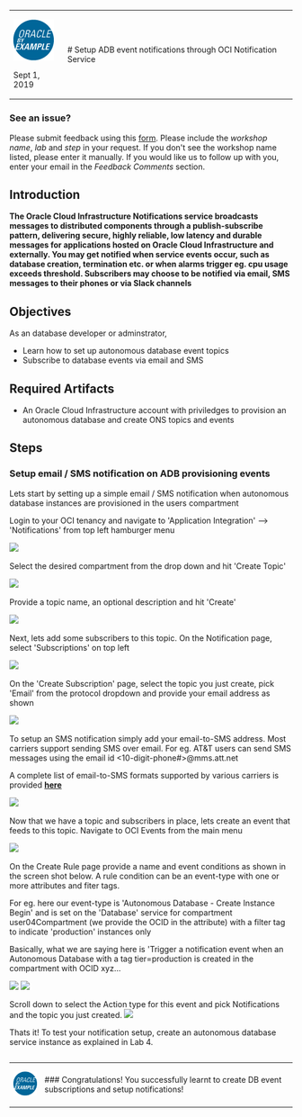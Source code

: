 <table class="tbl-heading"><tr><td class="td-logo">

![](./images/obe_tag.png)

Sept 1, 2019
</td>
<td class="td-banner">
# Setup ADB event notifications through OCI Notification Service
</td></tr><table>

### See an issue?
Please submit feedback using this [form](https://apexapps.oracle.com/pls/apex/f?p=133:1:::::P1_FEEDBACK:1). Please include the *workshop name*, *lab* and *step* in your request.  If you don't see the workshop name listed, please enter it manually. If you would like us to follow up with you, enter your email in the *Feedback Comments* section.
## Introduction


**The Oracle Cloud Infrastructure Notifications service broadcasts messages  to distributed components through a publish-subscribe pattern, delivering secure, highly reliable, low latency and durable messages for applications hosted on Oracle Cloud Infrastructure and externally. You may get notified when service events occur, such as database creation, termination etc. or when alarms trigger eg. cpu usage exceeds threshold. Subscribers may choose to be notified via email, SMS messages to their phones or via Slack channels**

## Objectives

As an database developer or adminstrator,
- Learn how to set up autonomous database event topics
- Subscribe to database events via email and SMS



## Required Artifacts

- An Oracle Cloud Infrastructure account with priviledges to provision an autonomous database and create ONS topics and events

## Steps

### **Setup email / SMS notification on ADB provisioning events**

Lets start by setting up a simple email / SMS notification when autonomous database instances are provisioned in the users compartment


Login to your OCI tenancy and navigate to 'Application Integration' --> 'Notifications' from top left hamburger menu

![](./images/ONS/navigate.png)


Select the desired compartment from the drop down and hit 'Create Topic'


![](./images/ONS/create_topic.png)

Provide a topic name, an optional description and hit 'Create'

![](./images/ONS/create_topic2.png)

Next, lets add some subscribers to this topic. On the Notification page, select 'Subscriptions' on top left

![](./images/ONS/subscribe.png)

On the 'Create Subscription' page, select the topic you just create, pick 'Email' from the protocol dropdown and provide your email address as shown

![](./images/ONS/subscribe2.png)

To setup an SMS notification simply add your email-to-SMS address. Most carriers support sending SMS over email. For eg. AT&T users can send SMS messages using the email id <10-digit-phone#>@mms.att.net

A complete list of email-to-SMS formats supported by various carriers is provided **[here](https://avtech.com/articles/138/list-of-email-to-sms-addresses/)**

![](./images/ONS/sms.png)

Now that we have a topic and subscribers in place, lets create an event that feeds to this topic. Navigate to OCI Events from the main menu

![](./images/ONS/events1.png)

On the Create Rule page provide a name and event conditions as shown in the screen shot below. A rule condition can be an event-type with one or more attributes and fiter tags. 

For eg. here our event-type is 'Autonomous Database - Create Instance Begin' and is set on the 'Database' service for compartment user04Compartment (we provide the OCID in the attribute) with a filter tag to indicate 'production' instances only

Basically, what we are saying here is 'Trigger a notification event when an Autonomous Database with a tag tier=production is created in the compartment with OCID xyz...

![](./images/ONS/events2.png)
![](./images/ONS/events3.png)

Scroll down to select the Action type for this event and pick Notifications and the topic you just created.
![](./images/ONS/events4.png)

Thats it! To test your notification setup, create an autonomous database service instance as explained in Lab 4.



<table>
<tr><td class="td-logo">

[![](images/obe_tag.png)](#)</td>
<td class="td-banner">
### Congratulations! You successfully learnt to create DB event subscriptions and setup notifications!



</td>
</tr>
<table>
